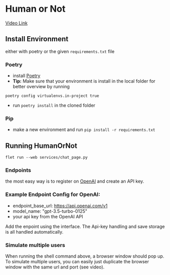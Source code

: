 # Human or Not

[Video Link](https://drive.google.com/file/d/1-4VbuQw8aGQjahIwJrtBQHgPW7zBGmJr/view?usp=sharing)

## Install Environment

either with poetry or the given `requirements.txt` file

### Poetry
- install [Poetry](https://python-poetry.org/docs/#installation)
- **Tip:** Make sure that your environment is install in the local folder for better overview by running
```shell
poetry config virtualenvs.in-project true
```
- run `poetry install` in the cloned folder

### Pip
- make a new environment and run `pip install -r requirements.txt`

## Running HumanOrNot

```shell
flet run --web services/chat_page.py
```

### Endpoints
the most easy way is to register on [OpenAI](https://platform.openai.com/) and create an API key.

### Example Endpoint Config for OpenAI:
- endpoint_base_url: https://api.openai.com/v1
- model_name: "gpt-3.5-turbo-0125"
- your api key from the OpenAI API

Add the enpoint using the interface. The Api-key handling and save storage is all handled automatically.

### Simulate multiple users

When running the shell command above, a browser window should pop up. To simulate multiple users, you can easily just duplicate the browser window with the same url and port (see video).

